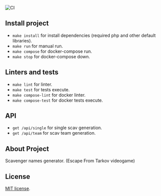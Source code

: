![CI](https://github.com/solar05/Scavgen/workflows/CI/badge.svg)
## Install project
- `make install` for install dependencies (required php and other default libraries).
- `make run` for manual run.
- `make compose` for docker-compose run.
- `make stop` for docker-compose down.

## Linters and tests
- `make lint` for linter.
- `make test` for tests execute.
- `make compose-lint` for docker linter.
- `make compose-test` for docker tests execute.

## API
- `get /api/single` for single scav generation.
- `get /api/team` for scav team generation.

## About Project
Scavenger names generator. (Escape From Tarkov videogame)

## License
[MIT license](https://opensource.org/licenses/MIT).

